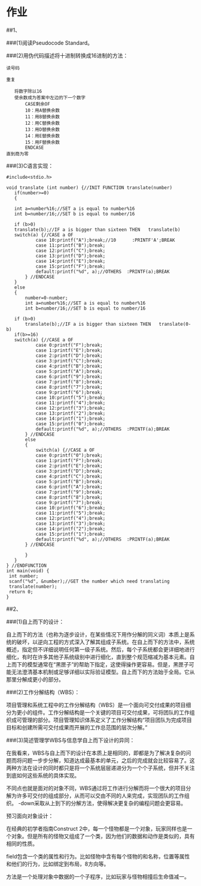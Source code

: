  # 作业

 ##1、

 ###(1)阅读Pseudocode Standard。

 ###(2)用伪代码描述将十进制转换成16进制的方法：

 ```  
读号码

重复
	
	将数字除以16
	使余数成为答案中左边的下一个数字
		CASE剩余OF
		10：用A替换余数
		11：用B替换余数
		12：用C替换余数
		13：用D替换余数
		14：用E替换余数
		15：用F替换余数
		ENDCASE
直到商为零
 ```  

###(3)C语言实现：

 ```
#include<stdio.h>

void translate (int number) {//INIT FUNCTION translate(number)
	if(number>=0)
	{
	
	int a=number%16;//SET a is equal to number%16
  	int b=number/16;//SET b is equal to number/16
  	
  	if (b>0)
    translate(b);//IF a is bigger than sixteen THEN   translate(b)
  	switch(a) {//CASE a OF
    		case 10:printf("A");break;//10      :PRINTF'A';BREAK
    		case 11:printf("B");break;
    		case 12:printf("C");break;
    		case 13:printf("D");break;
    		case 14:printf("E");break;
    		case 15:printf("F");break;
    		default:printf("%d", a);//OTHERS  :PRINTF(a);BREAK  
  		} //ENDCASE
  	}
  	else
  	{
  		number=0-number;
  		int a=number%16;//SET a is equal to number%16
  		int b=number/16;//SET b is equal to number/16
  	
  	if (b>0)
    	translate(b);//IF a is bigger than sixteen THEN   translate(0-b)
    if(b>=16)
  	switch(a) {//CASE a OF
  			case 0:printf("F");break;
  			case 1:printf("E");break;
  			case 2:printf("D");break;
  			case 3:printf("C");break;
  			case 4:printf("B");break;
  			case 5:printf("A");break;
  			case 6:printf("9");break;
  			case 7:printf("8");break;
  			case 8:printf("7");break;
  			case 9:printf("6");break;
    		case 10:printf("5");break;
    		case 11:printf("4");break;
    		case 12:printf("3");break;
    		case 13:printf("2");break;
    		case 14:printf("1");break;
    		case 15:printf("0");break;
    		default:printf("%d", a);//OTHERS  :PRINTF(a);BREAK  
  		} //ENDCASE
  		else
  		{
  			switch(a) {//CASE a OF
  			case 0:printf("0");break;
  			case 1:printf("F");break;
  			case 2:printf("E");break;
  			case 3:printf("D");break;
  			case 4:printf("C");break;
  			case 5:printf("B");break;
  			case 6:printf("A");break;
  			case 7:printf("9");break;
  			case 8:printf("8");break;
  			case 9:printf("7");break;
    		case 10:printf("6");break;
    		case 11:printf("5");break;
    		case 12:printf("4");break;
    		case 13:printf("3");break;
    		case 14:printf("2");break;
    		case 15:printf("1");break;
    		default:printf("%d", a);//OTHERS  :PRINTF(a);BREAK  
  		} //ENDCASE
  			
		}
	}
} //ENDFUNCTION
int main(void) {
  int number;
  scanf("%d", &number);//GET the number which need translating
  translate(number);
  return 0;
}
 ```  	


 ##2、 

 ###(1)自上而下的设计：

自上而下的方法（也称为逐步设计，在某些情况下用作分解的同义词）本质上是系统的破坏，以逆向工程的方式深入了解其组成子系统。在自上而下的方法中，系统概述，指定但不详细说明任何第一级子系统。然后，每个子系统都会更详细地进行细化，有时在许多其他子系统级别中进行细化，直到整个规范缩减为基本元素。自上而下的模型通常在“黑匣子”的帮助下指定，这使得操作更容易。但是，黑匣子可能无法澄清基本机制或足够详细以实际验证模型。自上而下的方法始于全局。它从那里分解成更小的部分。


###(2)工作分解结构（WBS）：

项目管理和系统工程中的工作分解结构（WBS）是一个面向可交付成果的项目细分为更小的组件。工作分解结构是一个关键的项目可交付成果，可将团队的工作组织成可管理的部分。项目管理知识体系定义了工作分解结构“项目团队为完成项目目标和创建所需可交付成果而开展的工作总范围的层次分解。”

 ###(3)简述管理学WBS与信息学自上而下设计的异同：

在我看来，WBS与自上而下的设计在本质上是相同的，即都是为了解决复杂的问题而将问题一步步分解，知道达成最基本​​的单元，之后的完成就会比较容易了。这两种方法在设计的同时都只是将一个系统层层递进分为一个个子系统，但并不关注到底如何这些系统的具体实现。

不同点也就是面对的对象不同，WBS通过将工作进行分解而将一个很大的项目分解为许多可交付的组成部分，从而可以交由不同的人来完成，实现团队的工作组织。 -down采取从上到下的分解方法，使得解决更复杂的编程问题会更容易。

预习面向对象设计：

在经典的初学者指南Construct 2中，每一个怪物都是一个对象，玩家同样也是一个对象。但是所有的怪物又组成了一个类，因为他们的数据和动作是类似的，具有相同的性质。

field包含一个类的属性和行为。比如怪物中含有每个怪物的和名称，位置等属性和他们的行为，比如绑定到布局，8方向等。

方法是一个处理对象中数据的一个子程序，比如玩家与怪物相撞后生命值减一。

